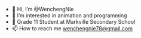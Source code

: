- 👋 Hi, I’m @WenchengNie
- 👀 I’m interested in animation and programming
- 🏫 Grade 11 Student at Markville Secondary School 
- 📫 How to reach me wenchengnie78@gmail.com

<!---
WenchengNie/WenchengNie is a ✨ special ✨ repository because its `README.md` (this file) appears on your GitHub profile.
You can click the Preview link to take a look at your changes.
--->
